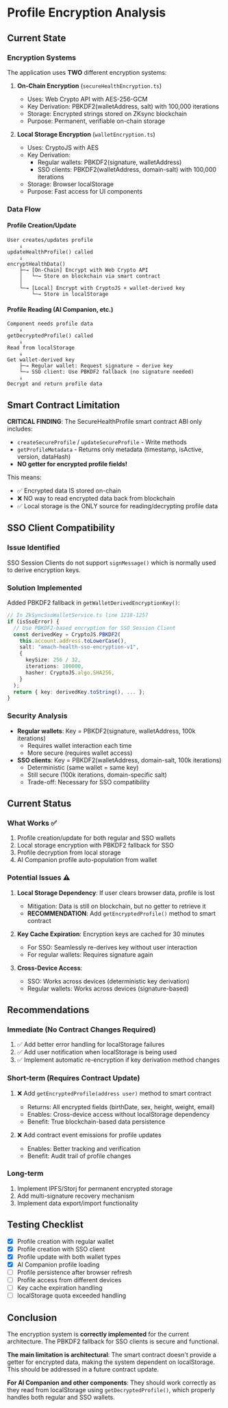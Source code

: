 # Profile Encryption Analysis

## Current State

### Encryption Systems

The application uses **TWO** different encryption systems:

1. **On-Chain Encryption** (`secureHealthEncryption.ts`)

   - Uses: Web Crypto API with AES-256-GCM
   - Key Derivation: PBKDF2(walletAddress, salt) with 100,000 iterations
   - Storage: Encrypted strings stored on ZKsync blockchain
   - Purpose: Permanent, verifiable on-chain storage

2. **Local Storage Encryption** (`walletEncryption.ts`)
   - Uses: CryptoJS with AES
   - Key Derivation:
     - Regular wallets: PBKDF2(signature, walletAddress)
     - SSO clients: PBKDF2(walletAddress, domain-salt) with 100,000 iterations
   - Storage: Browser localStorage
   - Purpose: Fast access for UI components

### Data Flow

#### Profile Creation/Update

```
User creates/updates profile
    ↓
updateHealthProfile() called
    ↓
encryptHealthData()
    ├─→ [On-Chain] Encrypt with Web Crypto API
    │   └─→ Store on blockchain via smart contract
    │
    └─→ [Local] Encrypt with CryptoJS + wallet-derived key
        └─→ Store in localStorage
```

#### Profile Reading (AI Companion, etc.)

```
Component needs profile data
    ↓
getDecryptedProfile() called
    ↓
Read from localStorage
    ↓
Get wallet-derived key
    ├─→ Regular wallet: Request signature → derive key
    └─→ SSO client: Use PBKDF2 fallback (no signature needed)
    ↓
Decrypt and return profile data
```

## Smart Contract Limitation

**CRITICAL FINDING**: The SecureHealthProfile smart contract ABI only includes:

- `createSecureProfile` / `updateSecureProfile` - Write methods
- `getProfileMetadata` - Returns only metadata (timestamp, isActive, version, dataHash)
- **NO getter for encrypted profile fields!**

This means:

- ✅ Encrypted data IS stored on-chain
- ❌ NO way to read encrypted data back from blockchain
- ✅ Local storage is the ONLY source for reading/decrypting profile data

## SSO Client Compatibility

### Issue Identified

SSO Session Clients do not support `signMessage()` which is normally used to derive encryption keys.

### Solution Implemented

Added PBKDF2 fallback in `getWalletDerivedEncryptionKey()`:

```typescript
// In ZkSyncSsoWalletService.ts line 1218-1257
if (isSsoError) {
  // Use PBKDF2-based encryption for SSO Session Client
  const derivedKey = CryptoJS.PBKDF2(
    this.account.address.toLowerCase(),
    salt: "amach-health-sso-encryption-v1",
    {
      keySize: 256 / 32,
      iterations: 100000,
      hasher: CryptoJS.algo.SHA256,
    }
  );
  return { key: derivedKey.toString(), ... };
}
```

### Security Analysis

- **Regular wallets**: Key = PBKDF2(signature, walletAddress, 100k iterations)
  - Requires wallet interaction each time
  - More secure (requires wallet access)
- **SSO clients**: Key = PBKDF2(walletAddress, domain-salt, 100k iterations)
  - Deterministic (same wallet = same key)
  - Still secure (100k iterations, domain-specific salt)
  - Trade-off: Necessary for SSO compatibility

## Current Status

### What Works ✅

1. Profile creation/update for both regular and SSO wallets
2. Local storage encryption with PBKDF2 fallback for SSO
3. Profile decryption from local storage
4. AI Companion profile auto-population from wallet

### Potential Issues ⚠️

1. **Local Storage Dependency**: If user clears browser data, profile is lost

   - Mitigation: Data is still on blockchain, but no getter to retrieve it
   - **RECOMMENDATION**: Add `getEncryptedProfile()` method to smart contract

2. **Key Cache Expiration**: Encryption keys are cached for 30 minutes

   - For SSO: Seamlessly re-derives key without user interaction
   - For regular wallets: Requires signature again

3. **Cross-Device Access**:
   - SSO: Works across devices (deterministic key derivation)
   - Regular wallets: Works across devices (signature-based)

## Recommendations

### Immediate (No Contract Changes Required)

1. ✅ Add better error handling for localStorage failures
2. ✅ Add user notification when localStorage is being used
3. ✅ Implement automatic re-encryption if key derivation method changes

### Short-term (Requires Contract Update)

1. ❌ Add `getEncryptedProfile(address user)` method to smart contract

   - Returns: All encrypted fields (birthDate, sex, height, weight, email)
   - Enables: Cross-device access without localStorage dependency
   - Benefit: True blockchain-based data persistence

2. ❌ Add contract event emissions for profile updates
   - Enables: Better tracking and verification
   - Benefit: Audit trail of profile changes

### Long-term

1. Implement IPFS/Storj for permanent encrypted storage
2. Add multi-signature recovery mechanism
3. Implement data export/import functionality

## Testing Checklist

- [x] Profile creation with regular wallet
- [x] Profile creation with SSO client
- [x] Profile update with both wallet types
- [x] AI Companion profile loading
- [ ] Profile persistence after browser refresh
- [ ] Profile access from different devices
- [ ] Key cache expiration handling
- [ ] localStorage quota exceeded handling

## Conclusion

The encryption system is **correctly implemented** for the current architecture. The PBKDF2 fallback for SSO clients is secure and functional.

**The main limitation is architectural**: The smart contract doesn't provide a getter for encrypted data, making the system dependent on localStorage. This should be addressed in a future contract update.

**For AI Companion and other components**: They should work correctly as they read from localStorage using `getDecryptedProfile()`, which properly handles both regular and SSO wallets.
